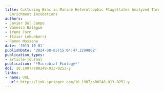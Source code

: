 ```yaml
---
title: Culturing Bias in Marine Heterotrophic Flagellates Analyzed Through Seawater
  Enrichment Incubations
authors:
- Javier Del Campo
- Vanessa Balagué
- Irene Forn
- Itziar Lekunberri
- Ramon Massana
date: '2013-10-01'
publishDate: '2024-08-05T15:04:47.229986Z'
publication_types:
- article-journal
publication: '*Microbial Ecology*'
doi: 10.1007/s00248-013-0251-y
links:
- name: URL
  url: http://link.springer.com/10.1007/s00248-013-0251-y
---
```

